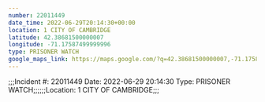 ```yaml
---
number: 22011449
date_time: 2022-06-29T20:14:30+00:00
location: 1 CITY OF CAMBRIDGE
latitude: 42.38681500000007
longitude: -71.17587499999996
type: PRISONER WATCH
google_maps_link: https://maps.google.com/?q=42.38681500000007,-71.17587499999996
---
```


;;;Incident #: 22011449  Date: 2022-06-29 20:14:30   Type: PRISONER WATCH;;;;;;Location: 1 CITY OF CAMBRIDGE;;;
